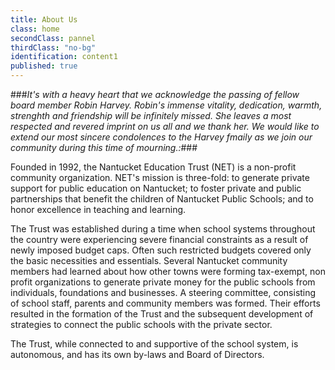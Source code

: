 ```yaml
---
title: About Us
class: home
secondClass: pannel
thirdClass: "no-bg"
identification: content1
published: true
---
```


###_It's with a heavy heart that we acknowledge the passing of fellow board member Robin Harvey. Robin's immense vitality, dedication, warmth, strenghth and friendship will be infinitely missed. She leaves a most respected and revered imprint on us all and we thank her. We would like to extend our most sincere condolences to the Harvey fmaily as we join our community during this time of mourning.:_###



Founded in 1992, the Nantucket Education Trust (NET) is a non-profit community organization.  NET's mission is three-fold: to generate private support for public education on Nantucket; to foster private and public partnerships that benefit the children of Nantucket Public Schools; and to honor excellence in teaching and learning.

The Trust was established during a time when school systems throughout the country were experiencing severe financial constraints as a result of newly imposed budget caps.  Often such restricted budgets covered only the basic necessities and essentials.  Several Nantucket community members had learned about how other towns were forming tax-exempt, non profit organizations to generate private money for the public schools from individuals, foundations and businesses.  A steering committee, consisting of school staff, parents and community members was formed.  Their efforts resulted in the formation of the Trust and the subsequent development of strategies to connect the public schools with the private sector.

The Trust, while connected to and supportive of the school system, is autonomous, and has its own by-laws and Board of Directors.<br/><br/>
